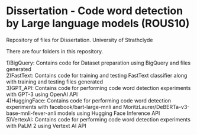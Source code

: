 # Dissertation - Code word detection by Large language models (ROUS10)
Repository of files for Dissertation.
University of Strathclyde

There are four folders in this repository.

1)BigQuery: Contains code for Dataset preparation using BigQuery and files generated  
2)FastText: Contains code for training and testing FastText classifier along with training and testing files generated  
3)GPT_API: Contains code for performing code word detection experiments with GPT-3 using OpenAI API  
4)HuggingFace: Contains code for performing code word detection experiments with facebook/bart-large-mnli and MoritzLaurer/DeBERTa-v3-base-mnli-fever-anli models using Hugging Face Inference API  
5)VertexAI: Contains code for performing code word detection experiments with PaLM 2 using Vertext AI API  
